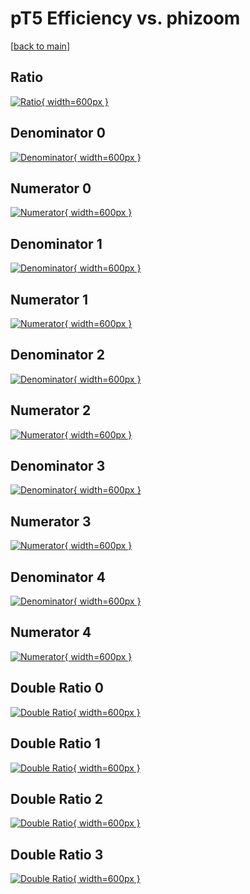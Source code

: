 # pT5 Efficiency vs. phizoom

[[back to main](./)]



## Ratio

[![Ratio](../mtv/var/pT5_vtr_211_-1_eff_phizoom.png){ width=600px }](../mtv/var/pT5_vtr_211_-1_eff_phizoom.pdf)

## Denominator 0

[![Denominator](../mtv/den/pT5_vtr_211_-1_eff_phizoom_den0.png){ width=600px }](../mtv/den/pT5_vtr_211_-1_eff_phizoom_den0.pdf)

## Numerator 0

[![Numerator](../mtv/num/pT5_vtr_211_-1_eff_phizoom_num0.png){ width=600px }](../mtv/num/pT5_vtr_211_-1_eff_phizoom_num0.pdf)

## Denominator 1

[![Denominator](../mtv/den/pT5_vtr_211_-1_eff_phizoom_den1.png){ width=600px }](../mtv/den/pT5_vtr_211_-1_eff_phizoom_den1.pdf)

## Numerator 1

[![Numerator](../mtv/num/pT5_vtr_211_-1_eff_phizoom_num1.png){ width=600px }](../mtv/num/pT5_vtr_211_-1_eff_phizoom_num1.pdf)

## Denominator 2

[![Denominator](../mtv/den/pT5_vtr_211_-1_eff_phizoom_den2.png){ width=600px }](../mtv/den/pT5_vtr_211_-1_eff_phizoom_den2.pdf)

## Numerator 2

[![Numerator](../mtv/num/pT5_vtr_211_-1_eff_phizoom_num2.png){ width=600px }](../mtv/num/pT5_vtr_211_-1_eff_phizoom_num2.pdf)

## Denominator 3

[![Denominator](../mtv/den/pT5_vtr_211_-1_eff_phizoom_den3.png){ width=600px }](../mtv/den/pT5_vtr_211_-1_eff_phizoom_den3.pdf)

## Numerator 3

[![Numerator](../mtv/num/pT5_vtr_211_-1_eff_phizoom_num3.png){ width=600px }](../mtv/num/pT5_vtr_211_-1_eff_phizoom_num3.pdf)

## Denominator 4

[![Denominator](../mtv/den/pT5_vtr_211_-1_eff_phizoom_den4.png){ width=600px }](../mtv/den/pT5_vtr_211_-1_eff_phizoom_den4.pdf)

## Numerator 4

[![Numerator](../mtv/num/pT5_vtr_211_-1_eff_phizoom_num4.png){ width=600px }](../mtv/num/pT5_vtr_211_-1_eff_phizoom_num4.pdf)

## Double Ratio 0

[![Double Ratio](../mtv/ratio/pT5_vtr_211_-1_eff_phizoom_ratio0.png){ width=600px }](../mtv/ratio/pT5_vtr_211_-1_eff_phizoom_ratio0.pdf)

## Double Ratio 1

[![Double Ratio](../mtv/ratio/pT5_vtr_211_-1_eff_phizoom_ratio1.png){ width=600px }](../mtv/ratio/pT5_vtr_211_-1_eff_phizoom_ratio1.pdf)

## Double Ratio 2

[![Double Ratio](../mtv/ratio/pT5_vtr_211_-1_eff_phizoom_ratio2.png){ width=600px }](../mtv/ratio/pT5_vtr_211_-1_eff_phizoom_ratio2.pdf)

## Double Ratio 3

[![Double Ratio](../mtv/ratio/pT5_vtr_211_-1_eff_phizoom_ratio3.png){ width=600px }](../mtv/ratio/pT5_vtr_211_-1_eff_phizoom_ratio3.pdf)

